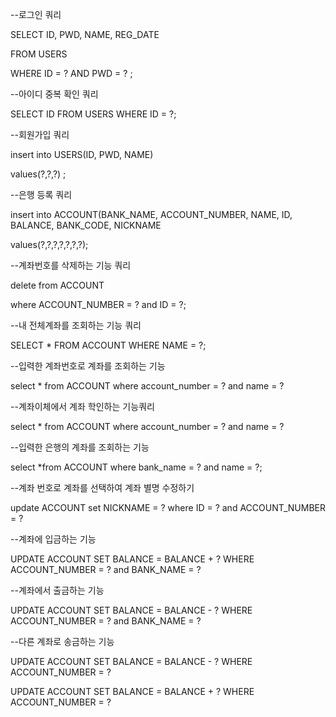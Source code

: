 --로그인 쿼리

SELECT ID, PWD, NAME, REG_DATE

FROM USERS

WHERE ID = ? AND PWD = ? ;



--아이디 중복 확인 쿼리

SELECT ID
FROM USERS
WHERE ID = ?;



--회원가입 쿼리 

insert into USERS(ID, PWD, NAME) 

 values(?,?,?) ;



--은행 등록 쿼리 

insert into ACCOUNT(BANK_NAME, ACCOUNT_NUMBER, NAME, ID, BALANCE, BANK_CODE, NICKNAME

 values(?,?,?,?,?,?,?);



--계좌번호를 삭제하는 기능 쿼리

delete from  ACCOUNT 

where ACCOUNT_NUMBER = ? and ID = ?;



--내 전체계좌를 조회하는 기능 쿼리

SELECT * FROM ACCOUNT WHERE NAME = ?;



--입력한 계좌번호로 계좌를 조회하는 기능

select *  from ACCOUNT where account_number = ? and name = ?

--계좌이체에서 계좌 학인하는 기능쿼리

select * from ACCOUNT where account_number = ? and name = ?

--입력한 은행의  계좌를 조회하는 기능

select *from ACCOUNT where bank_name = ? and name = ?;

--계좌 번호로 계좌를 선택하여 계좌 별명 수정하기

update ACCOUNT  set NICKNAME = ?  where ID = ? and ACCOUNT_NUMBER = ?

--계좌에 입금하는 기능

UPDATE ACCOUNT SET BALANCE = BALANCE + ?  WHERE ACCOUNT_NUMBER = ? and BANK_NAME = ? 

--계좌에서 출금하는 기능

UPDATE ACCOUNT SET BALANCE = BALANCE - ? WHERE ACCOUNT_NUMBER = ? and BANK_NAME = ?

--다른 계좌로 송금하는 기능

UPDATE ACCOUNT SET BALANCE = BALANCE - ? WHERE ACCOUNT_NUMBER = ?

UPDATE ACCOUNT SET BALANCE = BALANCE + ? WHERE ACCOUNT_NUMBER = ? 